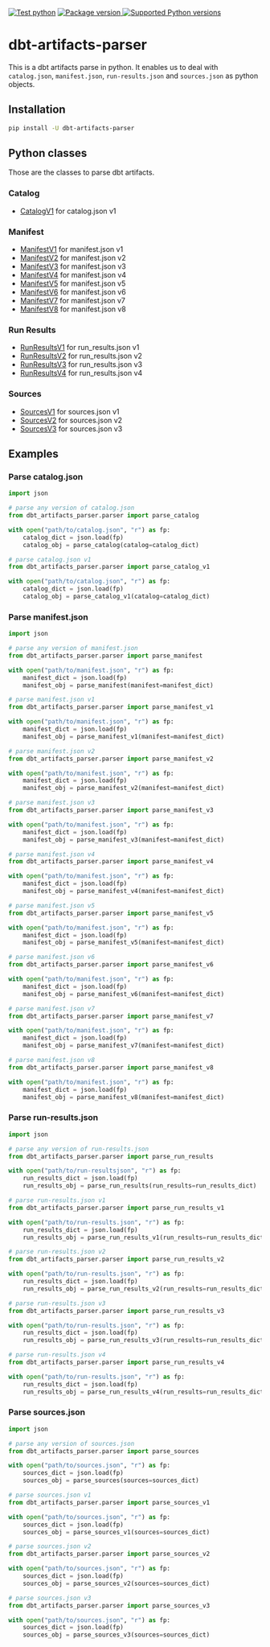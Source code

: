[![Test python](https://github.com/yu-iskw/dbt-artifacts-parser/actions/workflows/test.yml/badge.svg)](https://github.com/yu-iskw/dbt-artifacts-parser/actions/workflows/test.yml)
<a href="https://pypi.org/project/dbt-artifacts-parser" target="_blank">
<img src="https://img.shields.io/pypi/v/dbt-artifacts-parser?color=%2334D058&label=pypi%20package" alt="Package version">
</a>
<a href="https://pypi.org/project/dbt-artifacts-parser" target="_blank">
<img src="https://img.shields.io/pypi/pyversions/dbt-artifacts-parser.svg?color=%2334D058" alt="Supported Python versions">
</a>


# dbt-artifacts-parser
This is a dbt artifacts parse in python.
It enables us to deal with `catalog.json`, `manifest.json`, `run-results.json` and `sources.json` as python objects.

## Installation

```bash
pip install -U dbt-artifacts-parser
```

## Python classes
Those are the classes to parse dbt artifacts.

### Catalog
- [CatalogV1](dbt_artifacts_parser/parsers/catalog/catalog_v1.py) for catalog.json v1

### Manifest
- [ManifestV1](dbt_artifacts_parser/parsers/manifest/manifest_v1.py) for manifest.json v1
- [ManifestV2](dbt_artifacts_parser/parsers/manifest/manifest_v2.py) for manifest.json v2
- [ManifestV3](dbt_artifacts_parser/parsers/manifest/manifest_v3.py) for manifest.json v3
- [ManifestV4](dbt_artifacts_parser/parsers/manifest/manifest_v4.py) for manifest.json v4
- [ManifestV5](dbt_artifacts_parser/parsers/manifest/manifest_v5.py) for manifest.json v5
- [ManifestV6](dbt_artifacts_parser/parsers/manifest/manifest_v6.py) for manifest.json v6
- [ManifestV7](dbt_artifacts_parser/parsers/manifest/manifest_v7.py) for manifest.json v7
- [ManifestV8](dbt_artifacts_parser/parsers/manifest/manifest_v8.py) for manifest.json v8

### Run Results
- [RunResultsV1](dbt_artifacts_parser/parsers/manifest/manifest_v1.py) for run_results.json v1
- [RunResultsV2](dbt_artifacts_parser/parsers/manifest/manifest_v2.py) for run_results.json v2
- [RunResultsV3](dbt_artifacts_parser/parsers/manifest/manifest_v3.py) for run_results.json v3
- [RunResultsV4](dbt_artifacts_parser/parsers/manifest/manifest_v4.py) for run_results.json v4

### Sources
- [SourcesV1](dbt_artifacts_parser/parsers/sources/sources_v1.py) for sources.json v1
- [SourcesV2](dbt_artifacts_parser/parsers/sources/sources_v2.py) for sources.json v2
- [SourcesV3](dbt_artifacts_parser/parsers/sources/sources_v3.py) for sources.json v3

## Examples

### Parse catalog.json
```python
import json

# parse any version of catalog.json
from dbt_artifacts_parser.parser import parse_catalog

with open("path/to/catalog.json", "r") as fp:
    catalog_dict = json.load(fp)
    catalog_obj = parse_catalog(catalog=catalog_dict)

# parse catalog.json v1
from dbt_artifacts_parser.parser import parse_catalog_v1

with open("path/to/catalog.json", "r") as fp:
    catalog_dict = json.load(fp)
    catalog_obj = parse_catalog_v1(catalog=catalog_dict)
```

### Parse manifest.json

```python
import json

# parse any version of manifest.json
from dbt_artifacts_parser.parser import parse_manifest

with open("path/to/manifest.json", "r") as fp:
    manifest_dict = json.load(fp)
    manifest_obj = parse_manifest(manifest=manifest_dict)

# parse manifest.json v1
from dbt_artifacts_parser.parser import parse_manifest_v1

with open("path/to/manifest.json", "r") as fp:
    manifest_dict = json.load(fp)
    manifest_obj = parse_manifest_v1(manifest=manifest_dict)

# parse manifest.json v2
from dbt_artifacts_parser.parser import parse_manifest_v2

with open("path/to/manifest.json", "r") as fp:
    manifest_dict = json.load(fp)
    manifest_obj = parse_manifest_v2(manifest=manifest_dict)

# parse manifest.json v3
from dbt_artifacts_parser.parser import parse_manifest_v3

with open("path/to/manifest.json", "r") as fp:
    manifest_dict = json.load(fp)
    manifest_obj = parse_manifest_v3(manifest=manifest_dict)

# parse manifest.json v4
from dbt_artifacts_parser.parser import parse_manifest_v4

with open("path/to/manifest.json", "r") as fp:
    manifest_dict = json.load(fp)
    manifest_obj = parse_manifest_v4(manifest=manifest_dict)

# parse manifest.json v5
from dbt_artifacts_parser.parser import parse_manifest_v5

with open("path/to/manifest.json", "r") as fp:
    manifest_dict = json.load(fp)
    manifest_obj = parse_manifest_v5(manifest=manifest_dict)

# parse manifest.json v6
from dbt_artifacts_parser.parser import parse_manifest_v6

with open("path/to/manifest.json", "r") as fp:
    manifest_dict = json.load(fp)
    manifest_obj = parse_manifest_v6(manifest=manifest_dict)

# parse manifest.json v7
from dbt_artifacts_parser.parser import parse_manifest_v7

with open("path/to/manifest.json", "r") as fp:
    manifest_dict = json.load(fp)
    manifest_obj = parse_manifest_v7(manifest=manifest_dict)

# parse manifest.json v8
from dbt_artifacts_parser.parser import parse_manifest_v8

with open("path/to/manifest.json", "r") as fp:
    manifest_dict = json.load(fp)
    manifest_obj = parse_manifest_v8(manifest=manifest_dict)
```

### Parse run-results.json

```python
import json

# parse any version of run-results.json
from dbt_artifacts_parser.parser import parse_run_results

with open("path/to/run-resultsjson", "r") as fp:
    run_results_dict = json.load(fp)
    run_results_obj = parse_run_results(run_results=run_results_dict)

# parse run-results.json v1
from dbt_artifacts_parser.parser import parse_run_results_v1

with open("path/to/run-results.json", "r") as fp:
    run_results_dict = json.load(fp)
    run_results_obj = parse_run_results_v1(run_results=run_results_dict)

# parse run-results.json v2
from dbt_artifacts_parser.parser import parse_run_results_v2

with open("path/to/run-results.json", "r") as fp:
    run_results_dict = json.load(fp)
    run_results_obj = parse_run_results_v2(run_results=run_results_dict)

# parse run-results.json v3
from dbt_artifacts_parser.parser import parse_run_results_v3

with open("path/to/run-results.json", "r") as fp:
    run_results_dict = json.load(fp)
    run_results_obj = parse_run_results_v3(run_results=run_results_dict)

# parse run-results.json v4
from dbt_artifacts_parser.parser import parse_run_results_v4

with open("path/to/run-results.json", "r") as fp:
    run_results_dict = json.load(fp)
    run_results_obj = parse_run_results_v4(run_results=run_results_dict)
```

### Parse sources.json

```python
import json

# parse any version of sources.json
from dbt_artifacts_parser.parser import parse_sources

with open("path/to/sources.json", "r") as fp:
    sources_dict = json.load(fp)
    sources_obj = parse_sources(sources=sources_dict)

# parse sources.json v1
from dbt_artifacts_parser.parser import parse_sources_v1

with open("path/to/sources.json", "r") as fp:
    sources_dict = json.load(fp)
    sources_obj = parse_sources_v1(sources=sources_dict)

# parse sources.json v2
from dbt_artifacts_parser.parser import parse_sources_v2

with open("path/to/sources.json", "r") as fp:
    sources_dict = json.load(fp)
    sources_obj = parse_sources_v2(sources=sources_dict)

# parse sources.json v3
from dbt_artifacts_parser.parser import parse_sources_v3

with open("path/to/sources.json", "r") as fp:
    sources_dict = json.load(fp)
    sources_obj = parse_sources_v3(sources=sources_dict)
```
